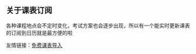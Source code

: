 ## 关于课表订阅
各种课程地点会不定时变化，考试方案也会逐步出现，所以有一个能实时更新课表的订阅到日历就是最方便的啦

友情链接：[免费课表导入](https://schedule.dl444.net/)